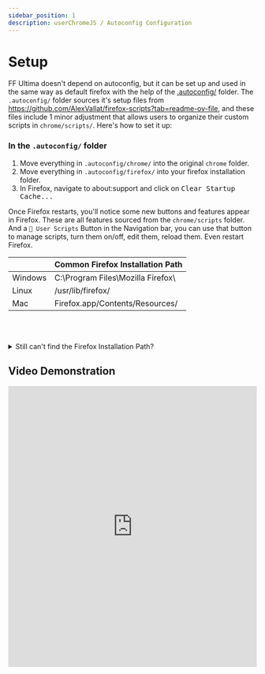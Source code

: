 ```yaml
---
sidebar_position: 1
description: userChromeJS / Autoconfig Configuration
---
```


# Setup

FF Ultima doesn't depend on autoconfig, but it can be set up and used in the same way as default firefox with the help of the [.autoconfig/](https://github.com/soulhotel/FF-ULTIMA/tree/main/.autoconfig) folder. The `.autoconfig/` folder sources it's setup files from https://github.com/AlexVallat/firefox-scripts?tab=readme-ov-file, and these files include 1 minor adjustment that allows users to organize their custom scripts in `chrome/scripts/`. Here's how to set it up:

### In the `.autoconfig/` folder

1. Move everything in `.autoconfig/chrome/` into the original `chrome` folder.
2. Move everything in `.autoconfig/firefox/` into your firefox installation folder.
3. In Firefox, navigate to about:support and click on <kbd>Clear Startup Cache...</kbd>

Once Firefox restarts, you'll notice some new buttons and features appear in Firefox. These are all features sourced from the `chrome/scripts` folder. And a `🧩 User Scripts` Button in the Navigation bar, you can use that button to manage scripts, turn them on/off, edit them, reload them. Even restart Firefox.

|         | Common Firefox Installation Path                               |
|---------|----------------------------------------------------------------|
| Windows | C:\Program Files\Mozilla Firefox\                              |
| Linux   | /usr/lib/firefox/                                              |
| Mac     | Firefox.app/Contents/Resources/                                |

<br></br>

<details>
<summary>Still can't find the Firefox Installation Path?</summary>

>
Summary: You can find the Installation Path right in the `about:support` page.

<iframe width="100%" height="490" src="https://www.youtube.com/embed/_4fdUdp3G4o?si=u7H0hDi7wvouVolc" title="YouTube video player" frameborder="0" allow="accelerometer; autoplay; clipboard-write; encrypted-media; gyroscope; picture-in-picture; web-share" referrerpolicy="strict-origin-when-cross-origin" allowfullscreen></iframe>

Video by [xiaoxiaoflood](https://github.com/xiaoxiaoflood/firefox-scripts)
</details>


## Video Demonstration

<iframe width="100%" height="570" src="https://github.com/user-attachments/assets/8c2c5f27-e81a-4b27-b606-f80cdcb697b7" title="YouTube video player" frameborder="0" allow="accelerometer; autoplay; clipboard-write; encrypted-media; gyroscope; picture-in-picture; web-share; fullscreen" referrerpolicy="strict-origin-when-cross-origin" allowfullscreen></iframe>


<!--
:::note
Scripts not already included in the `.autoconfig` folder, are most likely untested and not necessarily incompatible. If you run into a script that you'd like included with FF Ultima, feel free to recommend. ince autoconfig scripts are compiled by the community I'd prefer any issues related to autoconfig to be sorted out personally or reported as a PR with a solution.
:::
-->